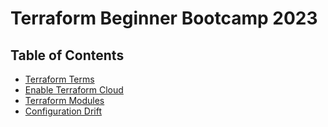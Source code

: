 # Terraform Beginner Bootcamp 2023

Table of Contents
---
- [Terraform Terms](/docs/terraform-terms-and-commands.md)
- [Enable Terraform Cloud](/docs/enabling-terraform-cloud.md)
- [Terraform Modules](/docs/terraform-modules.md)
- [Configuration Drift](/docs/fixing-resource-drift.md)
